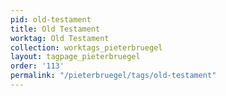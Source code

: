 ```yaml
---
pid: old-testament
title: Old Testament
worktag: Old Testament
collection: worktags_pieterbruegel
layout: tagpage_pieterbruegel
order: '113'
permalink: "/pieterbruegel/tags/old-testament"
---
```

